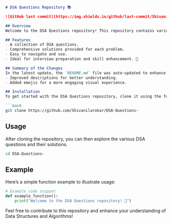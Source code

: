 ```markdown
# DSA Questions Repository 📚

![GitHub last commit](https://img.shields.io/github/last-commit/Shivanilarokar/DSA-Questions-) ![License](https://img.shields.io/badge/license-MIT-blue.svg)

## Overview
Welcome to the DSA Questions repository! This repository contains various Data Structures and Algorithms (DSA) questions along with comprehensive solutions to help enhance your skills.

## Features
- A collection of DSA questions.
- Comprehensive solutions provided for each problem.
- Easy to navigate and use.
- Ideal for interview preparation and skill enhancement. 🌟

## Summary of the Changes
In the latest update, the `README.md` file was auto-updated to enhance clarity and presentation. Key changes include:
- Improved descriptions for better understanding.
- Added emojis for a more engaging visual experience.

## Installation
To get started with the DSA Questions repository, clone it using the following command:

```bash
git clone https://github.com/Shivanilarokar/DSA-Questions-
```

## Usage
After cloning the repository, you can then explore the various DSA questions and their solutions.

```bash
cd DSA-Questions-
```

## Example
Here’s a simple function example to illustrate usage:

```python
# Example code snippet
def example_function():
    print("Welcome to the DSA Questions repository! 🎉")
```

Feel free to contribute to this repository and enhance your understanding of Data Structures and Algorithms!
```